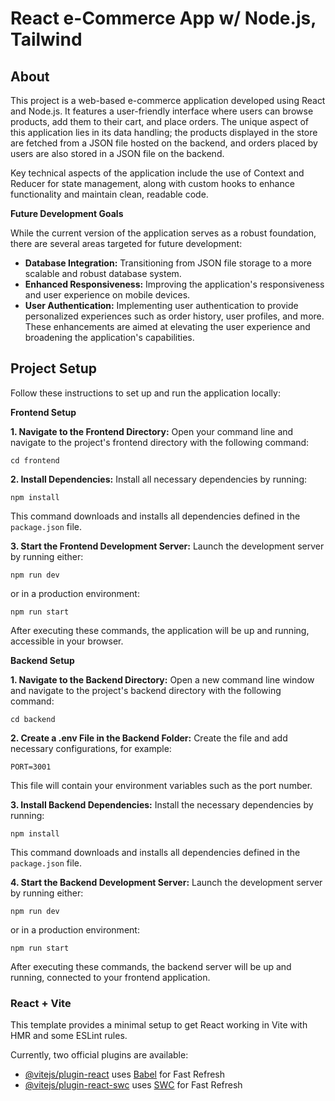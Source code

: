 # React e-Commerce App w/ Node.js, Tailwind

## About

This project is a web-based e-commerce application developed using React and Node.js. It features a user-friendly interface where users can browse products, add them to their cart, and place orders. The unique aspect of this application lies in its data handling; the products displayed in the store are fetched from a JSON file hosted on the backend, and orders placed by users are also stored in a JSON file on the backend.

Key technical aspects of the application include the use of Context and Reducer for state management, along with custom hooks to enhance functionality and maintain clean, readable code.

**Future Development Goals**

While the current version of the application serves as a robust foundation, there are several areas targeted for future development:

- **Database Integration:** Transitioning from JSON file storage to a more scalable and robust database system.
- **Enhanced Responsiveness:** Improving the application's responsiveness and user experience on mobile devices.
- **User Authentication:** Implementing user authentication to provide personalized experiences such as order history, user profiles, and more.
  These enhancements are aimed at elevating the user experience and broadening the application's capabilities.

## Project Setup

Follow these instructions to set up and run the application locally:

**Frontend Setup**

**1. Navigate to the Frontend Directory:** Open your command line and navigate to the project's frontend directory with the following command:

```
cd frontend
```

**2. Install Dependencies:** Install all necessary dependencies by running:

```
npm install
```

This command downloads and installs all dependencies defined in the `package.json` file.

**3. Start the Frontend Development Server:** Launch the development server by running either:

```
npm run dev
```

or in a production environment:

```
npm run start
```

After executing these commands, the application will be up and running, accessible in your browser.

**Backend Setup**

**1. Navigate to the Backend Directory:** Open a new command line window and navigate to the project's backend directory with the following command:

```
cd backend
```

**2. Create a .env File in the Backend Folder:** Create the file and add necessary configurations, for example:

```
PORT=3001
```

This file will contain your environment variables such as the port number.

**3. Install Backend Dependencies:** Install the necessary dependencies by running:

```
npm install
```

This command downloads and installs all dependencies defined in the `package.json` file.

**4. Start the Backend Development Server:** Launch the development server by running either:

```
npm run dev
```

or in a production environment:

```
npm run start
```

After executing these commands, the backend server will be up and running, connected to your frontend application.

### React + Vite

This template provides a minimal setup to get React working in Vite with HMR and some ESLint rules.

Currently, two official plugins are available:

- [@vitejs/plugin-react](https://github.com/vitejs/vite-plugin-react/blob/main/packages/plugin-react/README.md) uses [Babel](https://babeljs.io/) for Fast Refresh
- [@vitejs/plugin-react-swc](https://github.com/vitejs/vite-plugin-react-swc) uses [SWC](https://swc.rs/) for Fast Refresh
